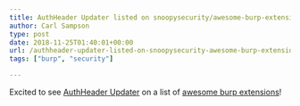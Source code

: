 ```yaml
---
title: AuthHeader Updater listed on snoopysecurity/awesome-burp-extensions
author: Carl Sampson
type: post
date: 2018-11-25T01:40:01+00:00
url: /authheader-updater-listed-on-snoopysecurity-awesome-burp-extensions/
tags: ["burp", "security"]

---
```

Excited to see [AuthHeader Updater](https://chs.us/authheaderupdater/) on a list of [awesome burp extensions](https://github.com/snoopysecurity/awesome-burp-extensions)!
